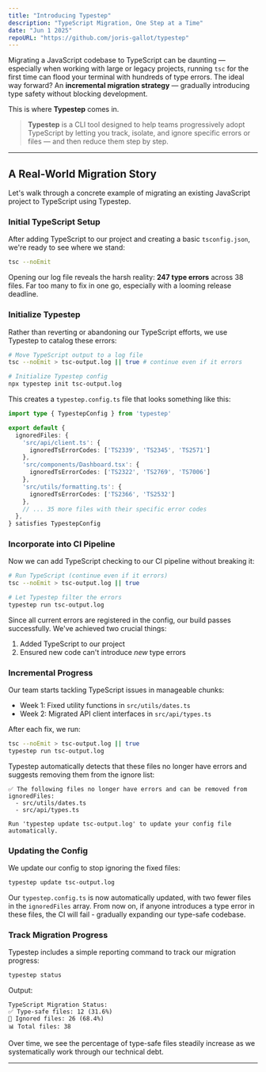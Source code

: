 ```yaml
---
title: "Introducing Typestep"
description: "TypeScript Migration, One Step at a Time"
date: "Jun 1 2025"
repoURL: "https://github.com/joris-gallot/typestep"
---
```


Migrating a JavaScript codebase to TypeScript can be daunting — especially when working with large or legacy projects, running `tsc` for the first time can flood your terminal with hundreds of type errors.
The ideal way forward? An **incremental migration strategy** — gradually introducing type safety without blocking development.

This is where **Typestep** comes in.

> **Typestep** is a CLI tool designed to help teams progressively adopt TypeScript by letting you track, isolate, and ignore specific errors or files — and then reduce them step by step.

---

## A Real-World Migration Story

Let's walk through a concrete example of migrating an existing JavaScript project to TypeScript using Typestep.

### Initial TypeScript Setup

After adding TypeScript to our project and creating a basic `tsconfig.json`, we're ready to see where we stand:

```bash
tsc --noEmit
```

Opening our log file reveals the harsh reality: **247 type errors** across 38 files. Far too many to fix in one go, especially with a looming release deadline.

### Initialize Typestep

Rather than reverting or abandoning our TypeScript efforts, we use Typestep to catalog these errors:

```bash
# Move TypeScript output to a log file
tsc --noEmit > tsc-output.log || true # continue even if it errors

# Initialize Typestep config
npx typestep init tsc-output.log
```

This creates a `typestep.config.ts` file that looks something like this:

```typescript
import type { TypestepConfig } from 'typestep'

export default {
  ignoredFiles: {
    'src/api/client.ts': {
      ignoredTsErrorCodes: ['TS2339', 'TS2345', 'TS2571']
    },
    'src/components/Dashboard.tsx': {
      ignoredTsErrorCodes: ['TS2322', 'TS2769', 'TS7006']
    },
    'src/utils/formatting.ts': {
      ignoredTsErrorCodes: ['TS2366', 'TS2532']
    },
    // ... 35 more files with their specific error codes
  },
} satisfies TypestepConfig
```

### Incorporate into CI Pipeline

Now we can add TypeScript checking to our CI pipeline without breaking it:

```bash
# Run TypeScript (continue even if it errors)
tsc --noEmit > tsc-output.log || true

# Let Typestep filter the errors
typestep run tsc-output.log
```

Since all current errors are registered in the config, our build passes successfully. We've achieved two crucial things:

1. Added TypeScript to our project
2. Ensured new code can't introduce _new_ type errors

### Incremental Progress

Our team starts tackling TypeScript issues in manageable chunks:

- Week 1: Fixed utility functions in `src/utils/dates.ts`
- Week 2: Migrated API client interfaces in `src/api/types.ts`

After each fix, we run:

```bash
tsc --noEmit > tsc-output.log || true
typestep run tsc-output.log
```

Typestep automatically detects that these files no longer have errors and suggests removing them from the ignore list:

```
✅ The following files no longer have errors and can be removed from ignoredFiles:
  - src/utils/dates.ts
  - src/api/types.ts

Run 'typestep update tsc-output.log' to update your config file automatically.
```

### Updating the Config

We update our config to stop ignoring the fixed files:

```bash
typestep update tsc-output.log
```

Our `typestep.config.ts` is now automatically updated, with two fewer files in the `ignoredFiles` array. From now on, if anyone introduces a type error in these files, the CI will fail - gradually expanding our type-safe codebase.

### Track Migration Progress

Typestep includes a simple reporting command to track our migration progress:

```bash
typestep status
```

Output:

```
TypeScript Migration Status:
✅ Type-safe files: 12 (31.6%)
🔶 Ignored files: 26 (68.4%)
📊 Total files: 38
```

Over time, we see the percentage of type-safe files steadily increase as we systematically work through our technical debt.

---
